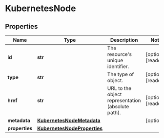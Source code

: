 # KubernetesNode

## Properties
| Name | Type | Description | Notes |
| ------------ | ------------- | ------------- | ------------- |
| **id** | **str** | The resource&#39;s unique identifier. | [optional] [readonly]  |
| **type** | **str** | The type of object. | [optional] [readonly]  |
| **href** | **str** | URL to the object representation (absolute path). | [optional] [readonly]  |
| **metadata** | [**KubernetesNodeMetadata**](KubernetesNodeMetadata.md) |  | [optional]  |
| **properties** | [**KubernetesNodeProperties**](KubernetesNodeProperties.md) |  |  |


